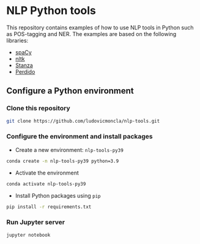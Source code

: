 # NLP Python tools


This repository contains examples of how to use NLP tools in Python such as POS-tagging and NER. The examples are based on the following libraries:

* [spaCy](https://spacy.io/)
* [nltk](https://www.nltk.org/)
* [Stanza](https://stanfordnlp.github.io/stanza/)
* [Perdido](https://github.com/ludovicmoncla/perdido/tree/main)



## Configure a Python environment 

### Clone this repository

```bash
git clone https://github.com/ludovicmoncla/nlp-tools.git
```

### Configure the environment and install packages


* Create a new environment: `nlp-tools-py39`

```bash
conda create -n nlp-tools-py39 python=3.9
```

* Activate the environment

```bash
conda activate nlp-tools-py39
```


* Install Python packages using `pip`

```bash
pip install -r requirements.txt
```


### Run Jupyter server

```bash
jupyter notebook
```